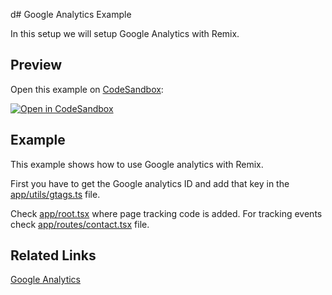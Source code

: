 d# Google Analytics Example

In this setup we will setup Google Analytics with Remix.

## Preview

Open this example on [CodeSandbox](https://codesandbox.com):

[![Open in CodeSandbox](https://codesandbox.io/static/img/play-codesandbox.svg)](https://codesandbox.io/s/github/remix-run/remix/tree/main/examples/google-analytics)

## Example

This example shows how to use Google analytics with Remix.

First you have to get the Google analytics ID and add that key in the [app/utils/gtags.ts](./app/utils/gtags.ts) file.

Check [app/root.tsx](./app/root.tsx) where page tracking code is added. For tracking events check [app/routes/contact.tsx](./app/routes/contact.tsx) file.

## Related Links

[Google Analytics](https://analytics.google.com/analytics/web/)

